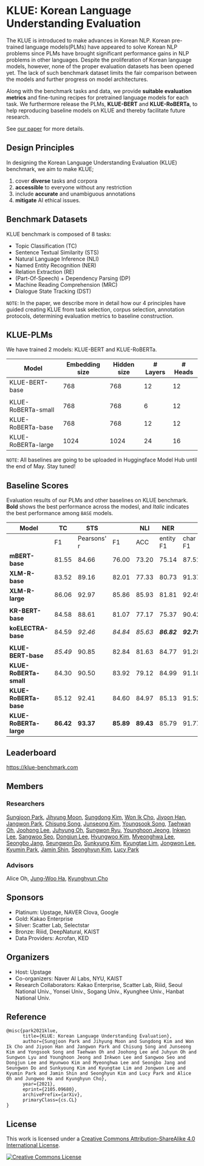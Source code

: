# KLUE: Korean Language Understanding Evaluation 

The KLUE is introduced to make advances in Korean NLP. Korean pre-trained language models(PLMs) have appeared to solve Korean NLP problems since PLMs have brought significant performance gains in NLP problems in other languages. Despite the proliferation of Korean language models, however, none of the proper evaluation datasets has been opened yet. The lack of such benchmark dataset limits the fair comparison between the models and further progress on model architectures. 

Along with the benchmark tasks and data, we provide **suitable evaluation metrics** and fine-tuning recipes for pretrained language models for each task. We furthermore release the PLMs, **KLUE-BERT** and **KLUE-RoBERTa**, to help reproducing baseline models on KLUE and thereby facilitate future research. 

See [our paper](https://arxiv.org/pdf/2105.09680.pdf) for more details.


## Design Principles
In designing the Korean Language Understanding Evaluation (KLUE) benchmark, we aim to make KLUE; 

1. cover **diverse** tasks and corpora
2. **accessible** to everyone without any restriction
3. include **accurate** and unambiguous annotations
4. **mitigate** AI ethical issues. 


## Benchmark Datasets
KLUE benchmark is composed of 8 tasks:
- Topic Classification (TC)
- Sentence Textual Similarity (STS)
- Natural Language Inference (NLI)
- Named Entity Recognition (NER)
- Relation Extraction (RE)
- (Part-Of-Speech) + Dependency Parsing (DP)
- Machine Reading Comprehension (MRC)
- Dialogue State Tracking (DST)

`NOTE`: In the paper, we describe more in detail how our 4 principles have guided creating KLUE from task selection, corpus selection, annotation protocols, determining evaluation metrics to baseline construction. 

## KLUE-PLMs
We have trained 2 models: KLUE-BERT and KLUE-RoBERTa. <br>

| Model                | Embedding size | Hidden size | # Layers | # Heads |
|----------------------|----------------|-------------|----------|---------|
| KLUE-BERT-base            | 768            | 768         | 12       | 12      |
|                           |                |             |          |         |
| KLUE-RoBERTa-small        | 768            | 768         | 6        | 12      |
| KLUE-RoBERTa-base         | 768            | 768         | 12       | 12      |
| KLUE-RoBERTa-large        | 1024           | 1024        | 24       | 16      |

`NOTE`:  All baselines are going to be uploaded in Huggingface Model Hub until the end of May. Stay tuned!

## Baseline Scores

Evaluation results of our PLMs and other baselines on KLUE benchmark. **Bold** shows the best performance across the modesl, and _Italic_ indicates the best performance among `BASE` models.


| Model                    | TC    | STS   |       | NLI   | NER    |        | RE         |       | DP    |       | MRC   |       | DST   |       |
|--------------------------|-------|-------|-------|-------|--------|--------|------------|-------|-------|-------|-------|-------|-------|-------|
|                          | F1    | Pearsons' r | F1    | ACC   | entity F1 | char F1 | F1 | AUPRC | UAS   | LAS   | EM    | ROUGE | JGA   | Slot F1    |
| **mBERT-base**             | 81.55 | 84.66 | 76.00 | 73.20 | 75.14  | 87.51  | 57.88      | 53.82 | 90.30 | 86.66 | 44.66 | 55.92 | 35.46 | 88.63 |
| **XLM-R-base**              | 83.52 | 89.16 | 82.01 | 77.33 | 80.73  | 91.37  | 57.46      | 54.98 | 89.20 | 87.69 | 27.48 | 53.93 | 39.82 | 89.61 |
| **XLM-R-large**            | 86.06 | 92.97 | 85.86 | 85.93 | 81.81  | 92.49  | 58.39      | 61.15 | 92.71 | 88.70 | 35.99 | 66.77 | 41.20 | 89.80 |
||
| **KR-BERT-base**           | 84.58 | 88.61 | 81.07 | 77.17 | 75.37  | 90.42  | 62.74      | 60.94 | 89.92 | 87.48 | 48.28 | 58.54 | 45.33 | 90.70 |
| **koELECTRA-base**         | 84.59 | _92.46_ | _84.84_ | _85.63_ | **_86.82_**  | **_92.79_**  | 62.85      | 58.94 | _92.90_ | 87.77 | 59.82 | 66.05 | 41.58 | 89.60 |
||
| **KLUE-BERT-base**          | _85.49_ | 90.85 | 82.84 | 81.63 | 84.77  | 91.28  | 66.44      | 66.17 | 92.14 | 87.77 | 62.32 | 68.51 | _48.99_ | _91.86_ |
| **KLUE-RoBERTa-small**      | 84.30 | 90.50 | 83.92 | 79.12 | 84.99  | 91.10  | 60.85      | 58.76 | 89.32 | 87.74 | 57.79 | 63.78 | 45.65 | 91.22 |
| **KLUE-RoBERTa-base**       | 85.12 | 92.41 | 84.60 | 84.97 | 85.13  | 91.52  | _66.66_      | _67.74_ | 90.31 | _88.30_ | _68.52_ | _74.02_ | 47.48 | 91.55 |
| **KLUE-RoBERTa-large**      | **86.42** | **93.37** | **85.89** | **89.43** | 85.79  | 91.77  | **69.59**      | **72.39** | **93.32** | **88.72** | **76.78** | **81.43** | **50.49** | **92.11** |


## Leaderboard
https://klue-benchmark.com

## Members
### Researchers
[Sungjoon Park](https://github.com/SungjoonPark), [Jihyung Moon](https://github.com/inmoonlight), [Sungdong Kim](https://github.com/DSKSD), [Won Ik Cho](https://github.com/warnikchow), [Jiyoon Han](https://github.com/hanjiyoon01), [Jangwon Park](https://github.com/monologg), [Chisung Song](https://github.com/daydrill), [Junseong Kim](https://github.com/codertimo), [Youngsook Song](https://github.com/songys), [Taehwan Oh](https://github.com/Donquixohtae), [Joohong Lee](https://github.com/roomylee), [Juhyung Oh](https://github.com/orgs/KLUE-benchmark/people/juhyunohh), [Sungwon Ryu](https://github.com/Lyusungwon), [Younghoon Jeong](https://github.com/boychaboy), [Inkwon Lee](https://github.com/inkoon), [Sangwoo Seo](https://github.com/SeoSangwoo), [Dongjun Lee](https://github.com/DongJunLee), [Hyungwoo Kim](https://github.com/skywalker023), [Myeonghwa Lee](https://github.com/myeonghwa-lee), [Seongbo Jang](https://github.com/sb-jang), [Seungwon Do](https://github.com/dodoseung), [Sunkyung Kim](https://github.com/orgs/KLUE-benchmark/people/Sunkyoung), [Kyungtae Lim](https://github.com/jujbob), [Jongwon Lee](https://github.com/jongwon-jay-lee), [Kyumin Park](https://github.com/Kyumin-Park), [Jamin Shin](https://github.com/jshin49), [Seonghyun Kim](https://github.com/MrBananaHuman), [Lucy Park](https://github.com/e9t)

### Advisors
Alice Oh, [Jung-Woo Ha](https://github.com/Jungwoo-ha), [Kyunghyun Cho](https://github.com/kyunghyuncho)

## Sponsors
- Platinum: Upstage, NAVER Clova, Google
- Gold: Kakao Enterprise
- Silver: Scatter Lab, Selectstar
- Bronze: Riiid, DeepNatural, KAIST
- Data Providers: Acrofan, KED

## Organizers
- Host: Upstage
- Co-organizers: Naver AI Labs, NYU, KAIST
- Research Collaborators: Kakao Enterprise, Scatter Lab, Riiid, Seoul National Univ., Yonsei Univ., Sogang Univ., Kyunghee Univ., Hanbat National Univ.

## Reference

```
@misc{park2021klue,
      title={KLUE: Korean Language Understanding Evaluation}, 
      author={Sungjoon Park and Jihyung Moon and Sungdong Kim and Won Ik Cho and Jiyoon Han and Jangwon Park and Chisung Song and Junseong Kim and Yongsook Song and Taehwan Oh and Joohong Lee and Juhyun Oh and Sungwon Lyu and Younghoon Jeong and Inkwon Lee and Sangwoo Seo and Dongjun Lee and Hyunwoo Kim and Myeonghwa Lee and Seongbo Jang and Seungwon Do and Sunkyoung Kim and Kyungtae Lim and Jongwon Lee and Kyumin Park and Jamin Shin and Seonghyun Kim and Lucy Park and Alice Oh and Jungwoo Ha and Kyunghyun Cho},
      year={2021},
      eprint={2105.09680},
      archivePrefix={arXiv},
      primaryClass={cs.CL}
}
```

## License

This work is licensed under a <a rel="license" href="http://creativecommons.org/licenses/by-sa/4.0/">Creative Commons Attribution-ShareAlike 4.0 International License</a>.

<a rel="license" href="http://creativecommons.org/licenses/by-sa/4.0/"><img alt="Creative Commons License" style="border-width:0" src="https://i.creativecommons.org/l/by-sa/4.0/88x31.png" /></a><br />


